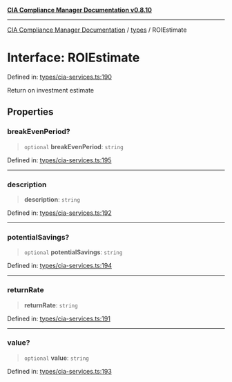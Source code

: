 [**CIA Compliance Manager Documentation v0.8.10**](../../README.md)

***

[CIA Compliance Manager Documentation](../../modules.md) / [types](../README.md) / ROIEstimate

# Interface: ROIEstimate

Defined in: [types/cia-services.ts:190](https://github.com/Hack23/cia-compliance-manager/blob/680c1f0618a64f5e2a4571e2b2ee23d6baf8dc9d/src/types/cia-services.ts#L190)

Return on investment estimate

## Properties

### breakEvenPeriod?

> `optional` **breakEvenPeriod**: `string`

Defined in: [types/cia-services.ts:195](https://github.com/Hack23/cia-compliance-manager/blob/680c1f0618a64f5e2a4571e2b2ee23d6baf8dc9d/src/types/cia-services.ts#L195)

***

### description

> **description**: `string`

Defined in: [types/cia-services.ts:192](https://github.com/Hack23/cia-compliance-manager/blob/680c1f0618a64f5e2a4571e2b2ee23d6baf8dc9d/src/types/cia-services.ts#L192)

***

### potentialSavings?

> `optional` **potentialSavings**: `string`

Defined in: [types/cia-services.ts:194](https://github.com/Hack23/cia-compliance-manager/blob/680c1f0618a64f5e2a4571e2b2ee23d6baf8dc9d/src/types/cia-services.ts#L194)

***

### returnRate

> **returnRate**: `string`

Defined in: [types/cia-services.ts:191](https://github.com/Hack23/cia-compliance-manager/blob/680c1f0618a64f5e2a4571e2b2ee23d6baf8dc9d/src/types/cia-services.ts#L191)

***

### value?

> `optional` **value**: `string`

Defined in: [types/cia-services.ts:193](https://github.com/Hack23/cia-compliance-manager/blob/680c1f0618a64f5e2a4571e2b2ee23d6baf8dc9d/src/types/cia-services.ts#L193)
